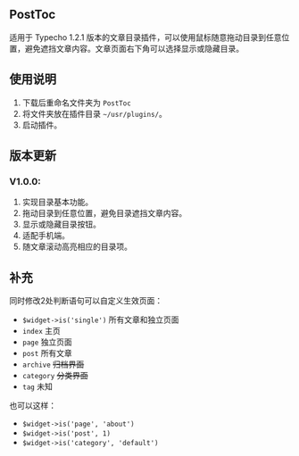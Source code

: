 ## PostToc

适用于 Typecho 1.2.1 版本的文章目录插件，可以使用鼠标随意拖动目录到任意位置，避免遮挡文章内容。文章页面右下角可以选择显示或隐藏目录。

## 使用说明

1. 下载后重命名文件夹为 `PostToc`
2. 将文件夹放在插件目录 `~/usr/plugins/`。
3. 启动插件。

## 版本更新

### V1.0.0: 
1. 实现目录基本功能。
2. 拖动目录到任意位置，避免目录遮挡文章内容。
3. 显示或隐藏目录按钮。
4. 适配手机端。
5. 随文章滚动高亮相应的目录项。

## 补充

同时修改2处判断语句可以自定义生效页面：

+ `$widget->is('single')` 所有文章和独立页面
+ `index` 主页
+ `page` 独立页面
+ `post` 所有文章
+ `archive` ~~归档界面~~
+ `category` ~~分类界面~~
+ `tag` 未知

也可以这样：

+ `$widget->is('page', 'about')`
+ `$widget->is('post', 1)`
+ `$widget->is('category', 'default')`

